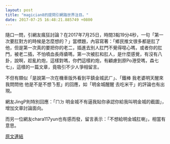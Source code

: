 ```yaml
---
layout: post
title: "magician8的提問引網路世界注目。"
date: 2017-07-25 16:48:21.885749 +0800
---
```


隨口一問，引網友瘋狂討論？在2017年7月25日，時間3點19分4秒，一句「第一次要肛對方的時候是怎麼想的？」當標題，內容寫著：「鄉民推文很多都是肛了他，但是第一次真的要把你的老二，插進去別人肛門不覺得噁心嗎，或者你的肛門，被老二插，不怕噴血長痔瘡嗎，第一次被肛和肛人，是什麼感覺，有沒有八卦，說啊，趁亂約炮，這樣對嗎，你們這樣約炮，有顧慮到原Po港受嗎，森七七」，這樣的一篇文章，竟吸引不少人爭相留言。

不但有類似「是說第一次在機車版外看到平鎮金城武ㄏ」、「鐵棒 我老婆明天醒來我問問他 他是不是不想ㄋ惹」的回應，如「明金城醒醒 去吃米干」的評論也有出現。

網友JingP則特別回應：「ㄇㄉ 明金城不有逼我貼你承認你給我叫明金城的截圖」，增加文章討論面向。

而另一位網友chara117yun也有感而發，留言表示：「不想給明金城肛喇」，相當有意思。

<a href = "https://www.ptt.cc/bbs/Gossiping/M.1500923947.A.AD1.html">原文連結</a>

